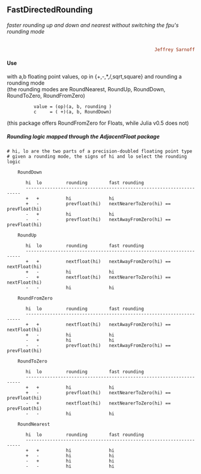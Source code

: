 ## FastDirectedRounding
###### faster rounding up and down and nearest without switching the fpu's rounding mode
```ruby
                                                       Jeffrey Sarnoff © 2016-Mar-22 in New York City
```

#### Use

with a,b floating point values, op in {+,-,*,/,sqrt,square} and rounding a rounding mode  
  (the rounding modes are RoundNearest, RoundUp, RoundDown, RoundToZero, RoundFromZero)

              value = (op)(a, b, rounding )       
              c     = ( +)(a, b, RoundDown)

  (this package offers RoundFromZero for Floats, while Julia v0.5 does not)

##### Rounding logic mapped through the AdjacentFloat package
```
# hi, lo are the two parts of a precision-doubled floating point type
# given a rounding mode, the signs of hi and lo select the rounding logic

    RoundDown
    
       hi  lo         rounding        fast rounding
       --------------------------------------------------------------------
       +   +          hi              hi
       +   -          prevfloat(hi)   nextNearerToZero(hi) == prevFloat(hi)
       -   +          hi              hi
       -   -          prevfloat(hi)   nextAwayFromZero(hi) == prevFloat(hi)
       
    RoundUp
    
       hi  lo         rounding        fast rounding
       --------------------------------------------------------------------
       +   +          nextfloat(hi)   nextAwayFromZero(hi) == nextFloat(hi)
       +   -          hi              hi
       -   +          nextfloat(hi)   nextNearerToZero(hi) == nextFloat(hi)
       -   -          hi              hi
       
    RoundFromZero
       
       hi  lo         rounding        fast rounding
       --------------------------------------------------------------------
       +   +          nextfloat(hi)   nextAwayFromZero(hi) == nextFloat(hi)
       +   -          hi              hi
       -   +          hi              hi
       -   -          prevfloat(hi)   nextAwayFromZero(hi) == prevFloat(hi)
       
    RoundToZero
       
       hi  lo         rounding        fast rounding
       --------------------------------------------------------------------
       +   +          hi              hi
       +   -          prevfloat(hi)   nextNearerToZero(hi) == prevFloat(hi)
       -   +          nextfloat(hi)   nextNearerToZero(hi) == prevFloat(hi)
       -   -          hi              hi
       
    RoundNearest
       
       hi  lo         rounding        fast rounding
       --------------------------------------------------------------------
       +   +          hi              hi
       +   -          hi              hi
       -   +          hi              hi
       -   -          hi              hi
```
